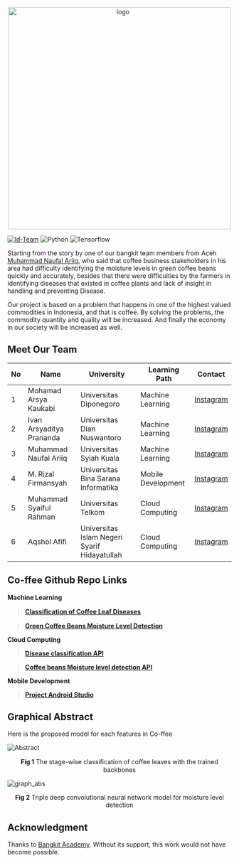 <p align="center">
      <img width="500" alt="logo" src="Images\logo2.svg"/>
</p>

[![Id-Team](https://img.shields.io/badge/ID%20Team-C22_PC377-blue)](https://github.com/arsyakaukabi/Co-ffee_BangkitCapstone)
![Python](https://img.shields.io/badge/python-v3.9.0+-success.svg)
![Tensorflow](https://img.shields.io/badge/tensorflow-v2.8.0+-success.svg)


Starting from the story by one of our bangkit team members from Aceh [Muhammad Naufal Ariiq][3], who said that coffee business stakeholders in his area had difficulty identifying the moisture levels in green coffee beans quickly and accurately, besides that there were difficulties by the farmers in identifying diseases that existed in coffee plants and lack of insight in handling and preventing Disease. 

Our project is based on a problem that happens in one of the highest valued commodities in Indonesia, and that is coffee. By solving the problems, the commodity quantity and quality will be increased. And finally the economy in our society will be increased as well.

## Meet Our Team ## 
| No  | Name                     | University                                    | Learning Path      | Contact        |
|-----|--------------------------|-----------------------------------------------|--------------------|----------------|
| 1   | Mohamad Arsya Kaukabi    | Universitas Diponegoro                        | Machine Learning   | [Instagram][2] |
| 2   | Ivan Arsyaditya Prananda | Universitas Dian Nuswantoro                   | Machine Learning   | [Instagram][1] |
| 3   | Muhammad Naufal Ariiq    | Universitas Syiah Kuala                       | Machine Learning   | [Instagram][3] |
| 4   | M. Rizal Firmansyah      | Universitas Bina Sarana Informatika           | Mobile Development | [Instagram][4] |
| 5   | Muhammad Syaiful Rahman  | Universitas Telkom                            | Cloud Computing    | [Instagram][5] |
| 6   | Aqshol Afifi             | Universitas Islam Negeri Syarif Hidayatullah  | Cloud Computing    | [Instagram][6] |

[1]:https://www.instagram.com/ivnvan_/
[2]:https://www.instagram.com/arsyakaukabi/
[3]:https://www.instagram.com/muhammadnaufalariiq/
[4]:https://www.instagram.com/rizalfirman165/
[5]:https://www.instagram.com/iful_rahman/
[6]:https://www.instagram.com/aqsholafifi/


## Co-ffee Github Repo Links ##


**Machine Learning**
>**[Classiﬁcation of Coffee Leaf Diseases](https://github.com/arsyakaukabi/Co-ffee_A)**

>**[Green Coffee Beans Moisture Level Detection](https://github.com/ivandityap/Co-ffee_MoistureDetection)**

**Cloud Computing**
>**[Disease classification API](https://github.com/xrizer/Co-ffee-Desease-API)**

>**[Coffee beans Moisture level detection API](https://github.com/xrizer/Co-ffee-Desease-API
)**

**Mobile Development**

>**[Project Android Studio](https://github.com/Rizalfirman165/co-ffee)**

## Graphical Abstract ##

Here is the proposed model for each features in Co-ffee

![Abstract](Images/graph1.png)
<p align="center">
    <b>Fig 1</b> The stage-wise classiﬁcation of coffee leaves with the trained backbones
</p>

![graph_abs](Images/graph2.png)
<p align="center">
    <b>Fig 2</b> Triple deep convolutional neural network model for moisture level detection
</p>

## Acknowledgment ##
Thanks to [Bangkit Academy](https://grow.google/intl/id_id/bangkit/). Without its support, this work would not have become possible.








